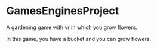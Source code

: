 # GamesEnginesProject

A gardening game with vr in which you grow flowers.

In this game, you have a bucket and you can grow flowers.
